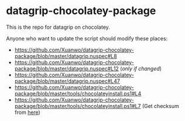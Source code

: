 # datagrip-chocolatey-package
This is the repo for datagrip on chocolatey.

Anyone who want to update the script should modify these places:

- https://github.com/Xuanwo/datagrip-chocolatey-package/blob/master/datagrip.nuspec#L8
- https://github.com/Xuanwo/datagrip-chocolatey-package/blob/master/datagrip.nuspec#L12 (*only if changed*)
- https://github.com/Xuanwo/datagrip-chocolatey-package/blob/master/datagrip.nuspec#L47
- https://github.com/Xuanwo/datagrip-chocolatey-package/blob/master/tools/chocolateyinstall.ps1#L4
- https://github.com/Xuanwo/datagrip-chocolatey-package/blob/master/tools/chocolateyinstall.ps1#L7 (Get checksum from [here](https://download.jetbrains.com/datagrip/datagrip-2016.2.5.exe.sha256))
